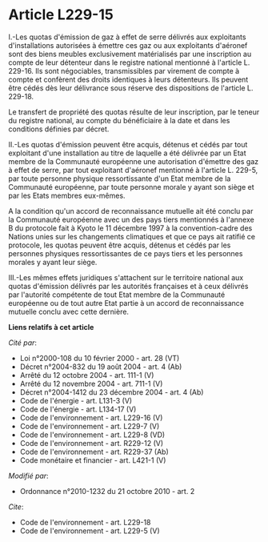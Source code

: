 # Article L229-15

I.-Les quotas d'émission de gaz à effet de serre délivrés aux exploitants d'installations autorisées à émettre ces gaz ou aux
exploitants d'aéronef sont des biens meubles exclusivement matérialisés par une inscription au compte de leur détenteur dans
le registre national mentionné à l'article L. 229-16. Ils sont négociables, transmissibles par virement de compte à compte et
confèrent des droits identiques à leurs détenteurs. Ils peuvent être cédés dès leur délivrance sous réserve des dispositions
de l'article L. 229-18. 

Le transfert de propriété des quotas résulte de leur inscription, par le teneur du registre national, au compte du
bénéficiaire à la date et dans les conditions définies par décret. 

II.-Les quotas d'émission peuvent être acquis, détenus et cédés par tout exploitant d'une installation au titre de laquelle a
été délivrée par un Etat membre de la Communauté européenne une autorisation d'émettre des gaz à effet de serre, par tout
exploitant d'aéronef mentionné à l'article L. 229-5, par toute personne physique ressortissante d'un Etat membre de la
Communauté européenne, par toute personne morale y ayant son siège et par les Etats membres eux-mêmes.

A la condition qu'un accord de reconnaissance mutuelle ait été conclu par la Communauté européenne avec un des pays tiers
mentionnés à l'annexe B du protocole fait à Kyoto le 11 décembre 1997 à la convention-cadre des Nations unies sur les
changements climatiques et que ce pays ait ratifié ce protocole, les quotas peuvent être acquis, détenus et cédés par les
personnes physiques ressortissantes de ce pays tiers et les personnes morales y ayant leur siège. 

III.-Les mêmes effets juridiques s'attachent sur le territoire national aux quotas d'émission délivrés par les autorités
françaises et à ceux délivrés par l'autorité compétente de tout Etat membre de la Communauté européenne ou de tout autre Etat
partie à un accord de reconnaissance mutuelle conclu avec cette dernière.

**Liens relatifs à cet article**

_Cité par_:

  - Loi n°2000-108 du 10 février 2000 - art. 28 (VT)
  - Décret n°2004-832 du 19 août 2004 - art. 4 (Ab)
  - Arrêté du 12 octobre 2004 - art. 111-1 (V)
  - Arrêté du 12 novembre 2004 - art. 711-1 (V)
  - Décret n°2004-1412 du 23 décembre 2004 - art. 4 (Ab)
  - Code de l'énergie - art. L131-3 (V)
  - Code de l'énergie - art. L134-17 (V)
  - Code de l'environnement - art. L229-16 (V)
  - Code de l'environnement - art. L229-7 (V)
  - Code de l'environnement - art. L229-8 (VD)
  - Code de l'environnement - art. R229-12 (V)
  - Code de l'environnement - art. R229-37 (Ab)
  - Code monétaire et financier - art. L421-1 (V)

_Modifié par_:

  - Ordonnance n°2010-1232 du 21 octobre 2010 - art. 2

_Cite_:

  - Code de l'environnement - art. L229-18
  - Code de l'environnement - art. L229-5 (V)
